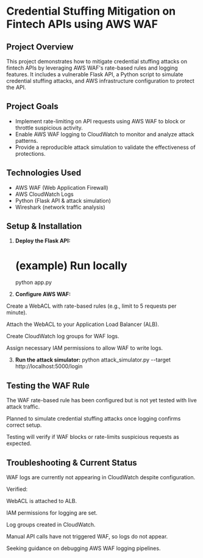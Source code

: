 # Credential Stuffing Mitigation on Fintech APIs using AWS WAF

## Project Overview

This project demonstrates how to mitigate credential stuffing attacks on fintech APIs by leveraging AWS WAF's rate-based rules and logging features. It includes a vulnerable Flask API, a Python script to simulate credential stuffing attacks, and AWS infrastructure configuration to protect the API.

## Project Goals

- Implement rate-limiting on API requests using AWS WAF to block or throttle suspicious activity.
- Enable AWS WAF logging to CloudWatch to monitor and analyze attack patterns.
- Provide a reproducible attack simulation to validate the effectiveness of protections.

## Technologies Used

- AWS WAF (Web Application Firewall)
- AWS CloudWatch Logs
- Python (Flask API & attack simulation)
- Wireshark (network traffic analysis)

## Setup & Installation

1. **Deploy the Flask API:**

   # (example) Run locally
   python app.py

2. **Configure AWS WAF:**

Create a WebACL with rate-based rules (e.g., limit to 5 requests per minute).

Attach the WebACL to your Application Load Balancer (ALB).

Create CloudWatch log groups for WAF logs.

Assign necessary IAM permissions to allow WAF to write logs.

3. **Run the attack simulator:**
python attack_simulator.py --target http://localhost:5000/login

## Testing the WAF Rule ##

The WAF rate-based rule has been configured but is not yet tested with live attack traffic.

Planned to simulate credential stuffing attacks once logging confirms correct setup.

Testing will verify if WAF blocks or rate-limits suspicious requests as expected.

## Troubleshooting & Current Status ##
WAF logs are currently not appearing in CloudWatch despite configuration.

Verified:

WebACL is attached to ALB.

IAM permissions for logging are set.

Log groups created in CloudWatch.

Manual API calls have not triggered WAF, so logs do not appear.

Seeking guidance on debugging AWS WAF logging pipelines.
